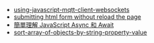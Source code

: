 - [using-javascript-mqtt-client-websockets](http://www.steves-internet-guide.com/using-javascript-mqtt-client-websockets/)
- [submitting html form without reload the page](https://www.codexpedia.com/javascript/submitting-html-form-without-reload-the-page/)
- [簡單理解 JavaScript Async 和 Await](https://www.oxxostudio.tw/articles/201908/js-async-await.html)
- [sort-array-of-objects-by-string-property-value](https://stackoverflow.com/questions/979256/sorting-an-array-of-objects-by-property-values)
